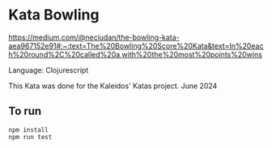 # Kata Bowling

https://medium.com/@neciudan/the-bowling-kata-aea967152e91#:~:text=The%20Bowling%20Score%20Kata&text=In%20each%20round%2C%20called%20a,with%20the%20most%20points%20wins

Language: Clojurescript

This Kata was done for the Kaleidos' Katas project. June 2024

## To run

```
npm install
npm run test
```
